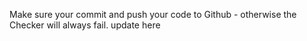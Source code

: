  Make sure your commit and push your code to Github - otherwise the Checker will always fail.
 update here
